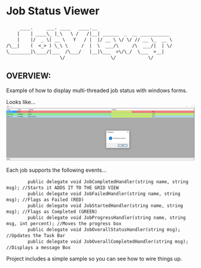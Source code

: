 # Job Status Viewer
```
     ____.     ___. ____   ____.__                            
    |    | ____\_ |_\   \ /   /|__| ______  _  __ ___________ 
    |    |/  _ \| __ \   Y   / |  |/ __ \ \/ \/ // __ \_  __ \
/\__|    (  <_> ) \_\ \     /  |  \  ___/\     /\  ___/|  | \/
\________|\____/|___  /\___/   |__|\___  >\/\_/  \___  >__|   
                    \/                 \/            \/       
```

## OVERVIEW:
Example of how to display multi-threaded job status with windows forms.

Looks like...
![alt text](https://raw.githubusercontent.com/dshifflet/JobStatus/master/imgs/capture1.PNG "Example Screen Shot")

Each job supports the following events...
```
        public delegate void JobCompletedHandler(string name, string msg); //Starts it ADDS IT TO THE GRID VIEW
        public delegate void JobFailedHandler(string name, string msg); //Flags as Failed (RED)
        public delegate void JobStartedHandler(string name, string msg); //Flags as Completed (GREEN)
        public delegate void JobProgressHandler(string name, string msg, int percent); //Moves the progress box
        public delegate void JobOverallStatusHandler(string msg); //Updates the Task Bar
        public delegate void JobOverallCompletedHandler(string msg); //Displays a message Box
```
Project includes a simple sample so you can see how to wire things up.
